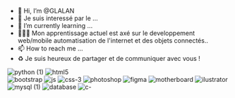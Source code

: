 - 👋 Hi, I’m @GLALAN
- 👀  Je suis interessé par le ...
- 🌱 I’m currently learning ... 
- 👨🏻‍💻 Mon apprentissage actuel est axé sur le developpement web/mobile 
  automatisation de l'internet et des objets connectés..
- 📫 How to reach me ...
- ♻️ Je suis heureux de partager et de communiquer avec vous !

![python (1)](https://github.com/GLALAN/GLALAN/assets/132501823/24c9a440-f0fa-4171-9419-a71f82239eef)
![html5](https://github.com/GLALAN/GLALAN/assets/132501823/1a02f17a-1765-49cb-997d-9b8a0d2c77c2)  
![bootstrap](https://github.com/GLALAN/GLALAN/assets/132501823/5ce2bd2b-246b-4fb5-8bdb-34083fd881df)
![js](https://github.com/GLALAN/GLALAN/assets/132501823/09132b23-8670-491a-b8d1-f703a14a6fb7)
![css-3](https://github.com/GLALAN/GLALAN/assets/132501823/fd91f3ef-a520-4a81-aa8e-e17865c6a712)
![photoshop](https://github.com/GLALAN/GLALAN/assets/132501823/42408488-3afc-4912-9632-62b3c39d93fe)
![figma](https://github.com/GLALAN/GLALAN/assets/132501823/46187f33-fbb4-4671-b711-81d55df26906)
![motherboard](https://github.com/GLALAN/GLALAN/assets/132501823/e11ee0e8-2d3e-46f5-b01b-d4e68bdff17d)
![ilustrator](https://github.com/GLALAN/GLALAN/assets/132501823/7a6f3d62-e919-43a1-a7d2-c00dfaac17ef)
![mysql (1)](https://github.com/GLALAN/GLALAN/assets/132501823/5aff8b6f-e3b1-4b37-aa68-42ef97fba5f9)
![database](https://github.com/GLALAN/GLALAN/assets/132501823/c7d0f2e4-c32e-4fea-a1eb-e641ffdef50f)
![c-](https://github.com/GLALAN/GLALAN/assets/132501823/732b5318-0478-426b-bee8-f2b4a6335003)



















<!---
GLALAN/GLALAN is a ✨ special ✨ repository because its `README.md` (this file) appears on your GitHub profile.
You can click the Preview link to take a look at your changes.
--->
